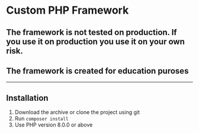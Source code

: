 # Custom PHP Framework

## The framework is not tested on production. If you use it on production you use it on your own risk.
## The framework is created for education puroses
----
## Installation

1. Download the archive or clone the project using git
2. Run `composer install`
3. Use PHP version 8.0.0 or above
